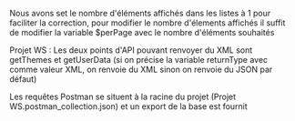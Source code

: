 Nous avons set le nombre d'éléments affichés dans les listes à 1 pour faciliter la correction, pour modifier le nombre d'élements affichés il suffit de modifier la variable $perPage avec le nombre d'éléments souhaités

Projet WS :
Les deux points d'API pouvant renvoyer du XML sont getThemes et getUserData 
(si on précise la variable returnType avec comme valeur XML, on renvoie du XML sinon on renvoie du JSON par défaut)

Les requêtes Postman se situent à la racine du projet (Projet WS.postman_collection.json) et un export de la base est fournit